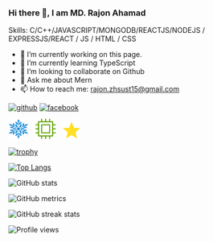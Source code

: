 ### Hi there 👋, I am MD. Rajon Ahamad

Skills: C/C++/JAVASCRIPT/MONGODB/REACTJS/NODEJS / EXPRESSJS/REACT / JS / HTML / CSS

- 🔭 I’m currently working on this page. 
- 🌱 I’m currently learning TypeScript 
- 👯 I’m looking to collaborate on Github 
- 💬 Ask me about Mern 
- 📫 How to reach me: rajon.zhsust15@gmail.com 


[<img src='https://cdn.jsdelivr.net/npm/simple-icons@3.0.1/icons/github.svg' alt='github' height='40'>](https://github.com/rajon-git)  [<img src='https://cdn.jsdelivr.net/npm/simple-icons@3.0.1/icons/facebook.svg' alt='facebook' height='40'>](https://www.facebook.com/zhsust.rajon)  

<a href='https://archiveprogram.github.com/'><img src='https://raw.githubusercontent.com/acervenky/animated-github-badges/master/assets/acbadge.gif' width='40' height='40'></a> <a href='https://docs.github.com/en/developers'><img src='https://raw.githubusercontent.com/acervenky/animated-github-badges/master/assets/devbadge.gif' width='40' height='40'></a> <a href='https://stars.github.com/'><img src='https://raw.githubusercontent.com/acervenky/animated-github-badges/master/assets/starbadge.gif' width='35' height='35'></a> 

[![trophy](https://github-profile-trophy.vercel.app/?username=rajon-git)](https://github.com/ryo-ma/github-profile-trophy)

[![Top Langs](https://github-readme-stats.vercel.app/api/top-langs/?username=rajon-git)](https://github.com/anuraghazra/github-readme-stats)

![GitHub stats](https://github-readme-stats.vercel.app/api?username=rajon-git&show_icons=true)  



![GitHub metrics](https://metrics.lecoq.io/rajon-git)  

![GitHub streak stats](https://streak-stats.demolab.com/?user=rajon-git)  

![Profile views](https://gpvc.arturio.dev/rajon-git)  
